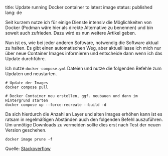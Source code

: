 title: Update running Docker container to latest image
status: published
lang: de

Seit kurzem nutze ich für einige Dienste intensiv die Möglichkeiten von Docker (Podman wäre hier als direkte Alternative zu benennen) und bin soweit auch zufrieden. Dazu wird es nun weitere Artikel geben.

Nun ist es, wie bei jeder anderen Software, notwendig die Software aktual zu halten. Es gibt einen automatischen Weg, aber aktuell lasse ich mich nur über neue Container Images informieren und entscheide dann wenn ich das Update durchführe.

Ich nutze ```docker-compose.yml``` Dateien und nutze die folgenden Befehle zum Updaten und neustarten.
```
# Update der Images
docker compose pull

# Docker Container neu erstellen, ggf. neubauen und dann im Hintergrund starten
docker compose up --force-recreate --build -d
```

Da sich hierdurch die Anzahl an Layer und alten Images erhöhen kann ist es ratsam in regelmäßigen Abständen auch den folgenden Befehl auszuführen. Um unnötige Downloads zu vermeiden sollte dies erst nach Test der neuen Version geschehen.
```
docker image prune -f
```

Quelle: [Stackoverflow](https://stackoverflow.com/a/49316987)